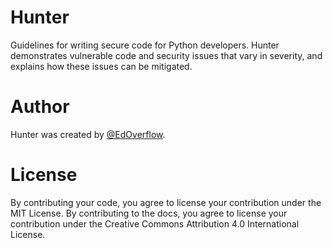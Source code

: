 # Hunter

Guidelines for writing secure code for Python developers. Hunter demonstrates vulnerable code and security issues that vary in severity, and explains how these issues can be mitigated.

# Author

Hunter was created by [@EdOverflow](https://github.com/EdOverflow).

# License

By contributing your code, you agree to license your contribution under the MIT License. By contributing to the docs, you agree to license your contribution under the Creative Commons Attribution 4.0 International License.
